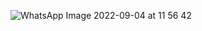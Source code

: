 ![WhatsApp Image 2022-09-04 at 11 56 42](https://user-images.githubusercontent.com/108166751/189046550-8a6b5f76-378d-4cca-9705-bef2b0dc42b3.jpeg)

